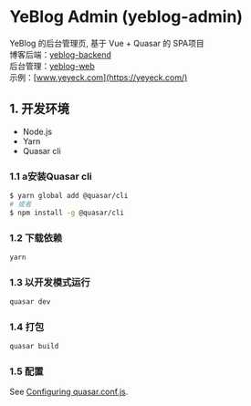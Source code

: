 # YeBlog Admin (yeblog-admin)

YeBlog 的后台管理页, 基于 Vue + Quasar 的 SPA项目  
博客后端：[yeblog-backend](https://github.com/yeyeck/yeblog-backend)  
后台管理：[yeblog-web](https://github.com/yeyeck/yeblog-web)  
示例：[www.yeyeck.com](https://yeyeck.com/)

## 1. 开发环境
- Node.js
- Yarn
- Quasar cli
### 1.1 a安装Quasar cli
```bash
$ yarn global add @quasar/cli
# 或者
$ npm install -g @quasar/cli
```
### 1.2 下载依赖
```bash
yarn
```
### 1.3 以开发模式运行
```bash
quasar dev
```
### 1.4 打包
```bash
quasar build
```
### 1.5 配置
See [Configuring quasar.conf.js](https://quasar.dev/quasar-cli/quasar-conf-js).

